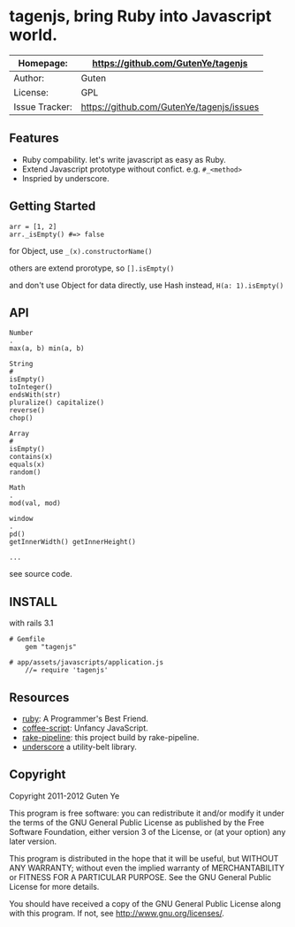 tagenjs, bring Ruby into Javascript world.
===================================

| Homepage:      |  https://github.com/GutenYe/tagenjs       |
|----------------|------------------------------------------------------       |
| Author:	       | Guten                                                 |
| License:       | GPL  |
| Issue Tracker: | https://github.com/GutenYe/tagenjs/issues |


Features
--------

* Ruby compability. let's write javascript as easy as Ruby.
* Extend Javascript prototype without confict. e.g. `#_<method>`
* Inspried by underscore.

Getting Started
----------

	arr = [1, 2]
	arr._isEmpty() #=> false

for Object,  use `_(x).constructorName()`

others are extend prorotype, so `[].isEmpty()`

and don't use Object for data directly, use Hash instead, `H(a: 1).isEmpty()`


API
------

	Number
	.
	max(a, b) min(a, b)

	String
	#
	isEmpty()
	toInteger()
	endsWith(str)
	pluralize() capitalize()
	reverse()
	chop()

	Array
	#
	isEmpty()
	contains(x)
	equals(x)
	random()

	Math
	.
	mod(val, mod)

	window
	.
	pd()
	getInnerWidth() getInnerHeight()

	...

see source code.

INSTALL
-------

with rails 3.1

	# Gemfile
		gem "tagenjs"

	# app/assets/javascripts/application.js
		//= require 'tagenjs'

Resources
---------

* [ruby](http://www.ruby-lang.org/en): A Programmer's Best Friend.
* [coffee-script](http://coffeescript.org/): Unfancy JavaScript.
* [rake-pipeline](https://github.com/livingsocial/rake-pipeline): this project build by rake-pipeline.
* [underscore](http://underscorejs.org/) a utility-belt library.

Copyright
---------

Copyright 2011-2012 Guten Ye

This program is free software: you can redistribute it and/or modify
it under the terms of the GNU General Public License as published by
the Free Software Foundation, either version 3 of the License, or
(at your option) any later version.

This program is distributed in the hope that it will be useful,
but WITHOUT ANY WARRANTY; without even the implied warranty of
MERCHANTABILITY or FITNESS FOR A PARTICULAR PURPOSE.  See the
GNU General Public License for more details.

You should have received a copy of the GNU General Public License
along with this program.  If not, see <http://www.gnu.org/licenses/>.
